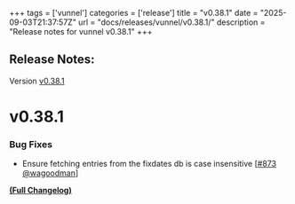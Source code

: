 +++
tags = ['vunnel']
categories = ['release']
title = "v0.38.1"
date = "2025-09-03T21:37:57Z"
url = "docs/releases/vunnel/v0.38.1/"
description = "Release notes for vunnel v0.38.1"
+++

## Release Notes:
Version [v0.38.1](https://github.com/anchore/vunnel/releases/tag/v0.38.1)

# v0.38.1

### Bug Fixes

- Ensure fetching entries from the fixdates db is case insensitive [[#873](https://github.com/anchore/vunnel/pull/873) [@wagoodman](https://github.com/wagoodman)]

**[(Full Changelog)](https://github.com/anchore/vunnel/compare/v0.38.0...v0.38.1)**
